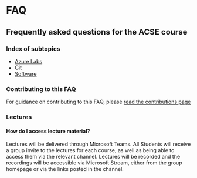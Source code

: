 # FAQ
## Frequently asked questions for the ACSE course

### Index of subtopics

- [Azure Labs](azureLabs.md)
- [Git](git.md)
- [Software](software.md)

### Contributing to this FAQ

For guidance on contributing to this FAQ, please [read the contributions page](CONTRIBUTING.md)

### Lectures

#### How do I access lecture material?

Lectures will be delivered through Microsoft Teams. All Students will receive a group invite to the lectures for each course, as well as being able to access them via the relevant channel. Lectures will be recorded and the recordings will be accessible via Microsoft Stream, either from the group homepage or via the links posted in the channel.
